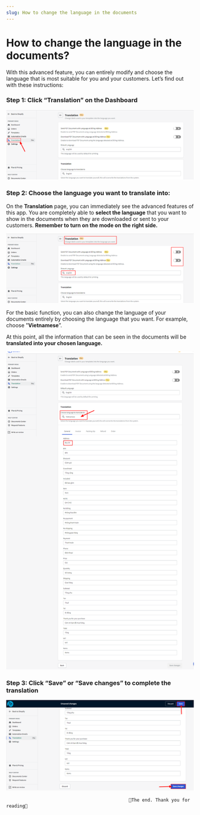 ```yaml
---
slug: How to change the language in the documents
---
```

# How to change the language in the documents?

With this advanced feature, you can entirely modify and choose the language that is most suitable for you and your customers. Let’s find out with these instructions:

### Step 1: Click “Translation” on the Dashboard

![1.1.png](How%20to%20change%20the%20language%20in%20the%20documents%20435845dae1b947d9a5d589abd206b02e/1.1.png)

### Step 2: Choose the language you want to translate into:

On the **Translation** page, you can immediately see the advanced features of this app. You are completely able to **select the language** that you want to show in the documents when they are downloaded or sent to your customers. **Remember to turn on the mode on the right side.**

![2.1.png](How%20to%20change%20the%20language%20in%20the%20documents%20435845dae1b947d9a5d589abd206b02e/2.1.png)

For the basic function, you can also change the language of your documents entirely by choosing the language that you want. For example, choose "**Vietnamese**”.

At this point, all the information that can be seen in the documents will be **translated into your chosen language.**

![3.1.png](How%20to%20change%20the%20language%20in%20the%20documents%20435845dae1b947d9a5d589abd206b02e/3.1.png)

### Step 3: Click “Save” or “Save changes” to complete the translation

![4.1.png](How%20to%20change%20the%20language%20in%20the%20documents%20435845dae1b947d9a5d589abd206b02e/4.1.png)

                                                  🥰The end. Thank you for reading🥰
